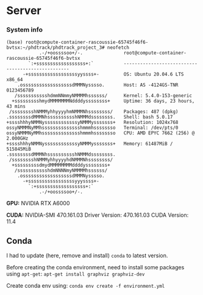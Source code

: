 # Server

### System info

```shell
(base) root@compute-container-rascoussie-65745f46f6-bvtsx:~/phdtrack/phdtrack_project_3# neofetch
            .-/+oossssoo+/-.               root@compute-container-rascoussie-65745f46f6-bvtsx 
        `:+ssssssssssssssssss+:`           -------------------------------------------------- 
      -+ssssssssssssssssssyyssss+-         OS: Ubuntu 20.04.6 LTS x86_64 
    .ossssssssssssssssssdMMMNysssso.       Host: AS -4124GS-TNR 0123456789 
   /ssssssssssshdmmNNmmyNMMMMhssssss/      Kernel: 5.4.0-153-generic 
  +ssssssssshmydMMMMMMMNddddyssssssss+     Uptime: 36 days, 23 hours, 43 mins 
 /sssssssshNMMMyhhyyyyhmNMMMNhssssssss/    Packages: 487 (dpkg) 
.ssssssssdMMMNhsssssssssshNMMMdssssssss.   Shell: bash 5.0.17 
+sssshhhyNMMNyssssssssssssyNMMMysssssss+   Resolution: 1024x768 
ossyNMMMNyMMhsssssssssssssshmmmhssssssso   Terminal: /dev/pts/0 
ossyNMMMNyMMhsssssssssssssshmmmhssssssso   CPU: AMD EPYC 7662 (256) @ 2.000GHz 
+sssshhhyNMMNyssssssssssssyNMMMysssssss+   Memory: 61487MiB / 515845MiB 
.ssssssssdMMMNhsssssssssshNMMMdssssssss.
 /sssssssshNMMMyhhyyyyhdNMMMNhssssssss/                    
  +sssssssssdmydMMMMMMMMddddyssssssss+                     
   /ssssssssssshdmNNNNmyNMMMMhssssss/
    .ossssssssssssssssssdMMMNysssso.
      -+sssssssssssssssssyyyssss+-
        `:+ssssssssssssssssss+:`
            .-/+oossssoo+/-.

```

**GPU:** NVIDIA RTX A6000

**CUDA:** NVIDIA-SMI 470.161.03   Driver Version: 470.161.03   CUDA Version: 11.4

## Conda

I had to update (here, remove and install) `conda` to latest version.

Before creating the conda environment, need to install some packages using `apt-get`: `apt-get install graphviz graphviz-dev`

Create conda env using: `conda env create -f environment.yml`
